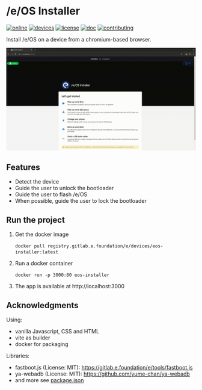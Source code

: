 # /e/OS Installer



[![online](https://img.shields.io/badge//e/OS-installer-blue.svg)](https://e.foundation/installer)
[![devices](https://img.shields.io/badge/supported-devices-blue.svg)](https://gitlab.e.foundation/e/devices/eos-installer/-/tree/main/app/public/resources)
[![license](https://img.shields.io/badge/license-GPLv3-greenn.svg)](LICENSE)
[![doc](https://img.shields.io/badge/user-guide-green.svg)](https://doc.e.foundation/eos-installer) 
[![contributing](https://img.shields.io/badge/help-contributing-orange.svg)](CONTRIBUTING.md)

Install /e/OS on a device from a chromium-based browser.

![teasing](.artifacts/eos-installer-teasing.gif)

## Features

- Detect the device
- Guide the user to unlock the bootloader
- Guide the user to flash /e/OS
- When possible, guide the user to lock the bootloader

## Run the project

1. Get the docker image
   ```
   docker pull registry.gitlab.e.foundation/e/devices/eos-installer:latest
   ```
2. Run a docker container
    ```
    docker run -p 3000:80 eos-installer
    ```
3. The app is available at http://localhost:3000

## Acknowledgments

Using:
- vanilla Javascript, CSS and HTML
- vite as builder
- docker for packaging

Libraries:
- fastboot.js (License: MIT): https://gitlab.e.foundation/e/tools/fastboot.js
- ya-webadb (License: MIT): https://github.com/yume-chan/ya-webadb
- and more see [package.json](https://gitlab.e.foundation/e/devices/eos-installer/-/blob/main/app/package.json)
